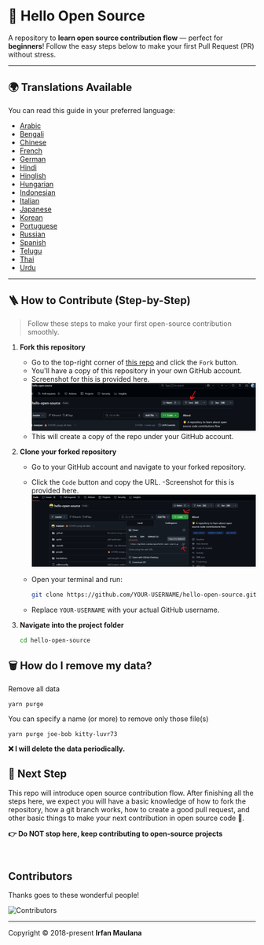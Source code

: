﻿# 👋 Hello Open Source

A repository to **learn open source contribution flow** — perfect for **beginners**! Follow the easy steps below to make your first Pull Request (PR) without stress.

---

## 🌍 Translations Available

You can read this guide in your preferred language:

- [Arabic](./translations/README-AR.md)
- [Bengali](./translations/README-BN.md)
- [Chinese](./translations/README-CHI.md)
- [French](./translations/README-FR.md)
- [German](./translations/README-DE.md)
- [Hindi](./translations/README-HI.md)
- [Hinglish](./translations/README-HINGLISH.md)
- [Hungarian](./translation/README-HU.md)
- [Indonesian](./translations/README-ID.md)
- [Italian](./translations/README-it.md)
- [Japanese](./translations/README-JP.md)
- [Korean](./translations/README-KR.md)
- [Portuguese](./translations/README-PT-BR.md)
- [Russian](./translations/README-RU.md)
- [Spanish](./translations/README-ES.md)
- [Telugu](./translations/README-TE.md)
- [Thai](./translations/README-TH.md)
- [Urdu](./translations/README-UR.md)

---

## 🪜 How to Contribute (Step-by-Step)

> Follow these steps to make your first open-source contribution smoothly.

1. **Fork this repository**
   - Go to the top-right corner of [this repo](https://github.com/mazipan/hello-open-source) and click the `Fork` button.
   - You'll have a copy of this repository in your own GitHub account.
   - Screenshot for this is provided here.
   ![Fork Screenshot](Fork_Screenshot.png)
   - This will create a copy of the repo under your GitHub account.

2. **Clone your forked repository**
   - Go to your GitHub account and navigate to your forked repository.
   - Click the `Code` button and copy the URL.
   -Screenshot for this is provided here.
   ![Clone Screenshot](clone_repo.png)
   - Open your terminal and run:

     ```bash
     git clone https://github.com/YOUR-USERNAME/hello-open-source.git
     ```

   - Replace `YOUR-USERNAME` with your actual GitHub username.

3. **Navigate into the project folder**

   ```bash
   cd hello-open-source


## 🗑️ How do I remove my data?

Remove all data

```shell
yarn purge
```

You can specify a name (or more) to remove only those file(s)

```shell
yarn purge joe-bob kitty-luvr73
```

**❌ I will delete the data periodically.**

## 🚶 Next Step

This repo will introduce open source contribution flow.
After finishing all the steps here, we expect you will have a basic knowledge of how to fork the repository, how a git branch works, how to create a good pull request, and other basic things to make your next contribution in open source code 🥳.

**👉 Do NOT stop here, keep contributing to open-source projects**

<br>

## Contributors

Thanks goes to these wonderful people!

![Contributors](https://contrib.rocks/image?repo=mazipan/hello-open-source)

---

Copyright © 2018-present **Irfan Maulana**
